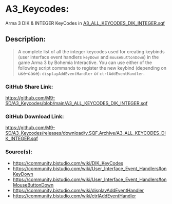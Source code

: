# A3_Keycodes:

Arma 3 DIK & INTEGER KeyCodes
in [A3_ALL_KEYCODES_DIK_INTEGER.sqf](https://github.com/M9-SD/A3_Keycodes/blob/main/A3_ALL_KEYCODES_DIK_INTEGER.sqf)

## Description:

> A complete list of all the integer keycodes used for creating keybinds 
> (user interface event handlers `keyDown` and `mouseButtonDown`) in the 
> game Arma 3 by Bohemia Interactive. You can use either of the following 
> script commands to register the new keybind (depending on use-case):
> `displayAddEventHandler` or `ctrlAddEventHandler`. 

### GitHub Share Link:

https://github.com/M9-SD/A3_Keycodes/blob/main/A3_ALL_KEYCODES_DIK_INTEGER.sqf

### GitHub Download Link:

https://github.com/M9-SD/A3_Keycodes/releases/download/v.SQF.Archive/A3_ALL_KEYCODES_DIK_INTEGER.sqf

### Source(s):

- https://community.bistudio.com/wiki/DIK_KeyCodes
- https://community.bistudio.com/wiki/User_Interface_Event_Handlers#onKeyDown
- https://community.bistudio.com/wiki/User_Interface_Event_Handlers#onMouseButtonDown
- https://community.bistudio.com/wiki/displayAddEventHandler
- https://community.bistudio.com/wiki/ctrlAddEventHandler

